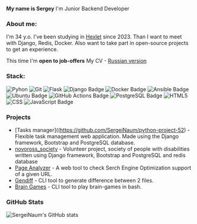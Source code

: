 **My name is Sergey**
I'm Junior Backend Developer

### About me:
I'm 34 y.o. I've been studying in [Hexlet](https://ru.hexlet.io/u/user-bac37fce27980761) since 2023. Than I want to meet with Django, Redis, Docker. Also want to take part in open-source projects to get an experience.

This time I'm **open to job-offers** My CV - [Russian version](https://drive.google.com/file/d/1Zki0IL9A2RM9ma6_tOo6v3ZgDPZuz0j7/view?usp=drive_link)


### Stack:
<!--
https://badges.pages.dev/
-->
![Pyhon](https://img.shields.io/badge/Python-3776AB.svg?style=for-the-badge&logo=Python&logoColor=white)
![Git](https://img.shields.io/badge/Git-F05032.svg?style=for-the-badge&logo=Git&logoColor=white)
![Flask](https://img.shields.io/badge/Flask-000000.svg?style=for-the-badge&logo=Flask&logoColor=white)
![Django Badge](https://img.shields.io/badge/Django-092E20?logo=django&logoColor=fff&style=for-the-badge)
![Docker Badge](https://img.shields.io/badge/Docker-2496ED?logo=docker&logoColor=fff&style=for-the-badge)
![Ansible Badge](https://img.shields.io/badge/Ansible-E00?logo=ansible&logoColor=fff&style=for-the-badge)
![Ubuntu Badge](https://img.shields.io/badge/Ubuntu-E95420?logo=ubuntu&logoColor=fff&style=for-the-badge)
![GitHub Actions Badge](https://img.shields.io/badge/GitHub%20Actions-2088FF?logo=githubactions&logoColor=fff&style=for-the-badge)
![PostgreSQL Badge](https://img.shields.io/badge/PostgreSQL-4169E1?logo=postgresql&logoColor=fff&style=for-the-badge)
![HTML5](https://img.shields.io/badge/HTML5-E34F26.svg?style=for-the-badge&logo=HTML5&logoColor=white)
![CSS](https://img.shields.io/badge/CSS3-1572B6.svg?style=for-the-badge&logo=CSS3&logoColor=white)
![JavaScript Badge](https://img.shields.io/badge/JavaScript-F7DF1E?logo=javascript&logoColor=000&style=for-the-badge)

### Projects

* [Tasks manager]((https://github.com/SergeiNaum/python-project-52) - Flexible task management web application. Made using the Django framework, Bootstrap and PostgreSQL database.
* [novoross_society](https://www.xn----dtbqacghklffbafxkhacee.xn--p1ai/"novoross_society") - Volunteer project, society of people with disabilities written using Django framework, Bootstrap and PostgreSQL and redis database
* [Page Analyzer](https://github.com/SergeiNaum/python-project-83) - A web tool to check Serch Engine Optimization support of a given URL.
* [Gendiff](https://github.com/SergeiNaum/python-project-50) - CLI tool to generate difference between 2 files.
* [Brain Games](https://github.com/SergeiNaum/python-project-49) - СLI tool to play brain-games in bash.

### GitHub Stats
![SergeiNaum's GitHub stats](https://github-readme-stats.vercel.app/api?username=SergeiNaum&show_icons=true&theme=transparent)
